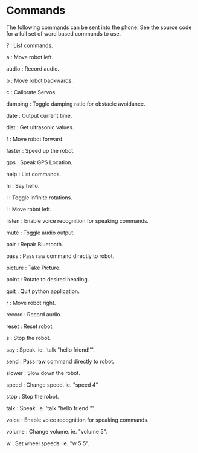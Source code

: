 # Commands #

The following commands can be sent into the phone.
See the source code for a full set of word based commands to use.

? : List commands.

a : Move robot left.

audio : Record audio.

b : Move robot backwards.

c : Calibrate Servos.

damping : Toggle damping ratio for obstacle avoidance.

date : Output current time.

dist : Get ultrasonic values.

f : Move robot forward.

faster : Speed up the robot.

gps : Speak GPS Location.

help : List commands.

hi : Say hello.

i : Toggle infinite rotations.

l : Move robot left.

listen : Enable voice recognition for speaking commands.

mute : Toggle audio output.

pair : Repair Bluetooth.

pass : Pass raw command directly to robot.

picture : Take Picture.

point : Rotate to desired heading.

quit : Quit python application.

r : Move robot right.

record : Record audio.

reset : Reset robot.

s : Stop the robot.

say : Speak. ie. 'talk "hello friend!"'.

send : Pass raw command directly to robot.

slower : Slow down the robot.

speed : Change speed. ie. "speed 4"

stop : Stop the robot.

talk : Speak. ie. 'talk "hello friend!"'.

voice : Enable voice recognition for speaking commands.

volume : Change volume. ie. "volume 5".

w : Set wheel speeds. ie. "w 5 5".
